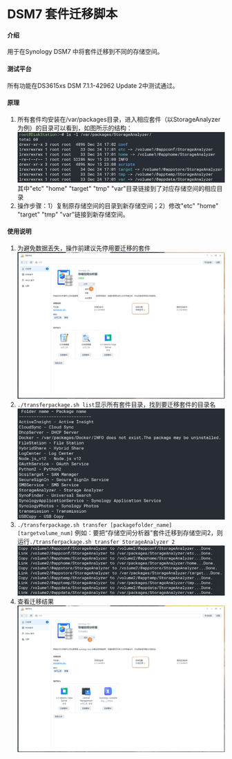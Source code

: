 # DSM7 套件迁移脚本

#### 介绍
用于在Synology DSM7 中将套件迁移到不同的存储空间。

#### 测试平台
所有功能在DS3615xs DSM 7.1.1-42962 Update 2中测试通过。


#### 原理

1.  所有套件均安装在/var/packages目录，进入相应套件（以StorageAnalyzer为例）的目录可以看到，如图所示的结构：
![输入图片说明](pic/2022-12-24%2017%2003%2023.png)
其中"etc" "home" "target" "tmp" "var"目录链接到了对应存储空间的相应目录
2.  操作步骤：1）复制原存储空间的目录到新存储空间；2）修改"etc" "home" "target" "tmp" "var"链接到新存储空间。

#### 使用说明

1.  为避免数据丢失，操作前建议先停用要迁移的套件
![输入图片说明](pic/2022-12-24%2016%2035%2000.png)
2.  `./transferpackage.sh list`显示所有套件目录，找到要迁移套件的目录名
![输入图片说明](2022-12-28%2011%2002%2007.png)
3. `./transferpackage.sh transfer [packagefolder_name] [targetvolume_num]`
例如：要把“存储空间分析器”套件迁移到存储空间2，则运行`./transferpackage.sh transfer StorageAnalyzer 2`
![输入图片说明](pic/2022-12-24%2017%2004%2030(1).png)
4. 查看迁移结果
![输入图片说明](pic/2022-12-24%2016%2052%2007.png)


